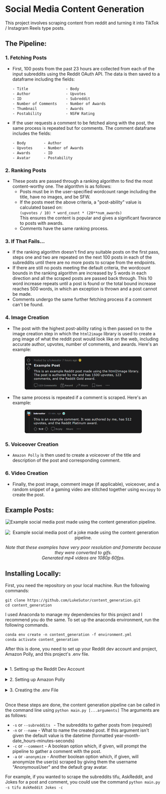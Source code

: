 # Social Media Content Generation
This project involves scraping content from reddit and turning it into TikTok / Instagram Reels type posts.  

## The Pipeline:

### 1. Fetching Posts
- First, 100 posts from the past 23 hours are collected from each of the input subreddits using the Reddit OAuth API. The data is then saved to a dataframe including the fields:
    ```
    - Title                 - Body
    - Author                - Upvotes
    - ID                    - Subreddit
    - Number of Comments    - Number of Awards
    - Thumbnail             - Awards  
    - Postability           - NSFW Rating
    ```

- If the user requests a comment to be fetched along with the post, the same process is repeated but for comments. The comment dataframe includes the fields:
    ```
    - Body        - Author
    - Upvotes     - Number of Awards
    - Awards      - ID
    - Avatar      - Postability
    ```

### 2. Ranking Posts
- These posts are passed through a ranking algorithm to find the most content-worthy one. The algorithm is as follows:
    - Posts must be in the user-specified wordcount range including the title, have no images, and be SFW.
    - If the posts meet the above criteria, a "post-ability" value is calculated based on:  
    `(upvotes / 10) * word_count * (20**num_awards)`  
    This ensures the content is popular and gives a significant favorance to posts with awards.
    - Comments have the same ranking process.

### 3. If That Fails...
- If the ranking algorithm doesn't find any suitable posts on the first pass, steps one and two are repeated on the next 100 posts in each of the subreddits until there are no more posts to scrape from the endpoints. 
- If there are still no posts meeting the default criteria, the wordcount bounds in the ranking algorithm are increased by 5 words in each direction and all the scraped posts are passed back through. This 10 word increase repeats until a post is found or the total bound increase reaches 500 words, in which an exception is thrown and a post cannot be made.
- Comments undergo the same further fetching process if a comment can't be found.

### 4. Image Creation
- The post with the highest post-ability rating is then passed on to the image creation step in which the `html2image` library is used to create a png image of what the reddit post would look like on the web, including accurate author, upvotes, number of comments, and awards. Here's an example:

<p align="center">
    <img src="media/example_post.png" width="75%" alt="An example Reddit post made using the html2image library">
</p>

- The same process is repeated if a comment is scraped. Here's an example:

<p align="center">
    <img src="media/example_comment.png" width="75%" alt="An example Reddit post made using the html2image library">
</p>

### 5. Voiceover Creation
- `Amazon Polly` is then used to create a voiceover of the title and description of the post and corresponding comment.

### 6. Video Creation
- Finally, the post image, comment image (if applicable), voiceover, and a random snippet of a gaming video are stitched together using `moviepy` to create the post.

## Example Posts:  <br />
<p float="left" align="center">
    <img width="40%" src="media/example_post_1.gif" alt="Example social media post made using the content generation pipeline."></img>
    &nbsp; &nbsp; &nbsp; &nbsp; &nbsp; &nbsp;
    <img width="40%" src="media/example_post_2.gif" alt="Example social media post of a joke made using the content generation pipeline."></img>
</p>

<p align="center"><i>Note that these examples have very poor resolution and framerate because they were converted to gifs.<br />Generated mp4 videos are 1080p 60fps.</i></p>

## Installing Locally:
First, you need the repository on your local machine. Run the following commands:
```
git clone https://github.com/LukeSutor/content_generation.git
cd content_generation
```
I used Anaconda to manage my dependencies for this project and I recommend you do the same. To set up the anaconda environment, run the following commands.
```
conda env create -n content_generation -f environment.yml
conda activate content_generation
```

After this is done, you need to set up your Reddit dev account and project, Amazon Polly, and this project's .env file.  
<br />

<details>
<summary>1. Setting up the Reddit Dev Account</summary>
<br />
<ul>
    <li>Follow <a href="https://support.reddithelp.com/hc/en-us/requests/new?ticket_form_id=14868593862164" target="_blank">this link</a> to register to use the Reddit API.</li>
    <li>Once you're registered, follow <a href="https://www.reddit.com/prefs/apps" target="_blank">this link</a>, scroll to the bottom, click "create another app," and create a script.</li>
    <li>Finally, get the app's <code>client ID</code> and <code>secret key</code> (both locations pictured). You will need these for the .env file later.</li>
    <br />
</ul>
<p align="center">
    <img src="media/reddit_app.png" width="75%" alt="An example Reddit post made using the html2image library">
</p>
</details>
<br />

<details>
<summary>2. Setting up Amazon Polly</summary>
<br />
<ul>
  <li>Navigate to IAM in your AWS console and set up a new role to use for polly</li>
  <li>Give this new user the permission <code>AmazonPollyFullAccess</code></li>
  <li>Under the Security Credentials tab, create a new access key, saving the <code>access key</code> and <code>secret key</code> to input into the .env file later.</li>
</ul>
</details>
<br />

<details>
<summary>3. Creating the .env File</summary>
<br />
<ul>
  <li>
  The .env file contains 12 mandatory fields
  <ul>
    <li><code>NUM_SCRAPE</code> - The number of posts to scrape on each API call. The reddit limit is 100 posts so this is the recommended value.</li>
    <li><code>WORDCOUNT_BOUNDS</code> - Formatted "lower_bound,upper_bound" upper_bound is noninclusive. These are the default bounds in which the ranking algorithm searches for posts in.</li>
    <li><code>BOUND_INCREASE</code> - The number by which to increase the upper bound if no posts are found that fit into the default bounds. Can be set to zero if you don't want to increase the bounds.</li>
    <li><code>BACKGROUND_VIDEO_DIR</code> - The folder containing the background gaming videos.</li>
    <li><code>SAVE_PATH</code> - The folder to save the created videos and temporary image and audio files to.</li>
    <li><code>CLIENT_ID</code> - The client ID from the Reddit script app.</li>
    <li><code>SECRET_TOKEN</code> - The secret key from the Reddit script app.</li>
    <li><code>REDDIT_USERNAME</code> - The username of the owner of the Reddit scripting app.</li>
    <li><code>REDDIT_PASSWORD</code> - The password of the previously added user.</li>
    <li><code>AWS_REGION</code> - The AWS region of the IAM user created in step two.</li>
    <li><code>POLLY_ACCESS</code> - The access key of the IAM user.</li>
    <li><code>POLLY_SECRET</code> - The secret key of the IAM user.</li>
  </ul>
  </li>
</ul>
</details>
<br />

Once these steps are done, the content generation pipeline can be called in the command line using `python main.py [...arguments]` The arguments are as follows:
- `-s` or `--subreddits ` - The subreddits to gather posts from (required)
- `-n` or `--name` - What to name the created post. If this argument isn't given the default value is the datetime (formatted year-month-date_hours-minutes-seconds)
- `-c` or `--comment` - A boolean option which, if given, will prompt the pipeline to gather a comment with the post.
- `-a` or `-anonymize` - Another boolean option which, if given, will anonymize the user(s) scraped by giving them the username "AnonymousUser" and the default gray avatar.  

For example, if you wanted to scrape the subreddits tifu, AskReddit, and Jokes for a post and comment, you could use the command `python main.py -s tifu AskReddit Jokes -c`
